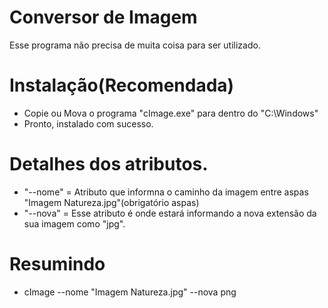 # Conversor de Imagem
Esse programa não precisa de muita coisa para ser utilizado.

# Instalação(Recomendada)
* Copie ou Mova o programa "cImage.exe" para dentro do "C:\Windows\"
* Pronto, instalado com sucesso.

# Detalhes dos atributos.
* "--nome" = Atributo que informna o caminho da imagem entre aspas "Imagem Natureza.jpg"(obrigatório aspas)
* "--nova" = Esse atributo é onde estará informando a nova extensão da sua imagem como "jpg".

# Resumindo
* cImage --nome "Imagem Natureza.jpg" --nova png
